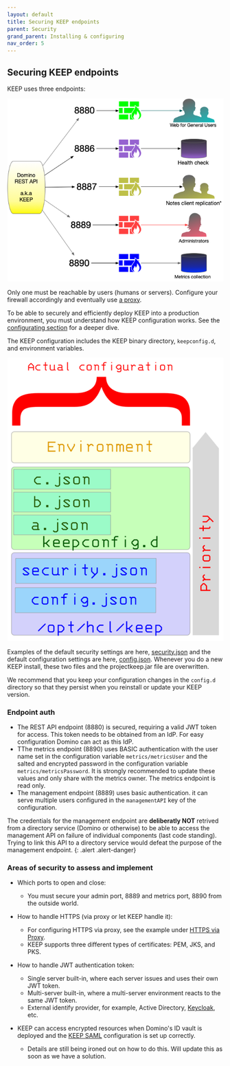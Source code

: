 ```yaml
---
layout: default
title: Securing KEEP endpoints
parent: Security
grand_parent: Installing & configuring
nav_order: 5
---
```


## Securing KEEP endpoints

KEEP uses three endpoints:

![Keep Endpoints](../../../assets/images/PortUse.png)

Only one must be reachable by users (humans or servers). Configure your firewall accordingly and eventually use [a proxy](./httpsproxy).

To be able to securely and efficiently deploy KEEP into a production environment, you must understand how KEEP configuration works. See the [configurating section](../../../index) for a deeper dive.

The KEEP configuration includes the KEEP binary directory, `keepconfig.d`, and environment variables.

![The call hierarchy](../../../assets/images/ActualConfiguration.png)

Examples of the default security settings are here, [security.json](./securityjson) and the default configuration settings are here, [config.json](./configjson). Whenever you do a new KEEP install, these two files and the projectkeep.jar file are overwritten.

We recommend that you keep your configuration changes in the `config.d` directory so that they persist when you reinstall or update your KEEP version.

### Endpoint auth

- The REST API endpoint (8880) is secured, requiring a valid JWT token for access. This token needs to be obtained from an IdP. For easy configuration Domino can act as this IdP.
- TThe metrics endpoint (8890) uses BASIC authentication with the user name set in the configuration variable `metrics/metricsUser` and the salted and encrypted password in the configuration variable `metrics/metricsPassword`. It is strongly recommended to update these values and only share with the metrics owner. The metrics endpoint is read only.
- The management endpoint (8889) uses basic authentication. it can serve multiple users configured in the `managementAPI` key of the configuration.

The credentials for the management endpoint are **deliberatly NOT** retrived from a directory service (Domino or otherwise) to be able to access the management API on failure of individual components (last code standing). Trying to link this API to a directory service would defeat the purpose of the management endpoint.
{: .alert .alert-danger}

### Areas of security to assess and implement

- Which ports to open and close:

  - You must secure your admin port, 8889 and metrics port, 8890 from the outside world.

- How to handle HTTPS (via proxy or let KEEP handle it):

  - For configuring HTTPS via proxy, see the example under [HTTPS via Proxy](./httpsproxy).
  - KEEP supports three different types of certificates: PEM, JKS, and PKS.

- How to handle JWT authentication token:

  - Single server built-in, where each server issues and uses their own JWT token.
  - Multi-server built-in, where a multi-server environment reacts to the same JWT token.
  - External identify provider, for example, Active Directory, [Keycloak](https://www.keycloak.org/), etc.

- KEEP can access encrypted resources when Domino's ID vault is deployed and the [KEEP SAML](./keepsaml) configuration is set up correctly.
  - Details are still being ironed out on how to do this. Will update this as soon as we have a solution.
